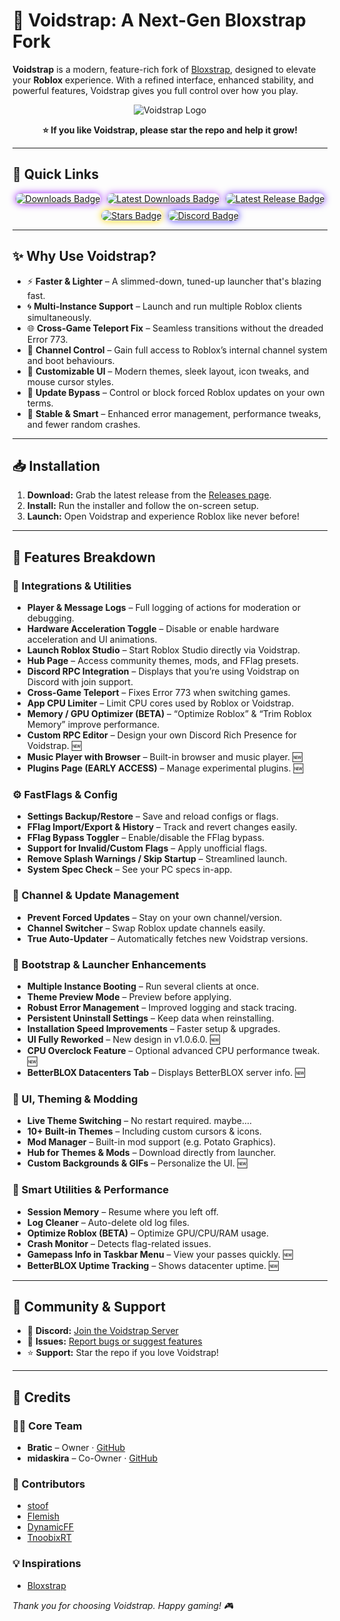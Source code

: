 # 🌌 Voidstrap: A Next-Gen Bloxstrap Fork

**Voidstrap** is a modern, feature-rich fork of [Bloxstrap](https://github.com/bloxstraplabs/bloxstrap), designed to elevate your **Roblox** experience. With a refined interface, enhanced stability, and powerful features, Voidstrap gives you full control over how you play.

<p align="center">
  <img src="https://github.com/voidstrap/Voidstrap/blob/main/Images/Voidstrap.png" alt="Voidstrap Logo">
</p>

<p align="center"><strong>⭐ If you like Voidstrap, please star the repo and help it grow!</strong></p>

---

## 🚀 Quick Links

<p align="center" style="
  display: flex;
  flex-wrap: wrap;
  justify-content: center;
  gap: 10px;
">
  <a href="https://github.com/voidstrap/Voidstrap/releases" target="_blank">
    <img src="https://img.shields.io/github/downloads/voidstrap/Voidstrap/total?style=for-the-badge&color=981bfe&label=Downloads"
         alt="Downloads Badge"
         style="border-radius: 12px; box-shadow: 0 0 12px #981bfe;">
  </a>
   <a href="https://github.com/voidstrap/Voidstrap/releases/latest" target="_blank">
    <img src="https://img.shields.io/github/downloads/voidstrap/Voidstrap/latest/total?style=for-the-badge&color=ba55ff&label=Downloads%20(Latest)"
         alt="Latest Downloads Badge"
         style="border-radius: 12px; box-shadow: 0 0 12px #ba55ff;">
  </a>
  <a href="https://github.com/voidstrap/Voidstrap/releases/latest" target="_blank">
    <img src="https://img.shields.io/github/v/release/voidstrap/Voidstrap?style=for-the-badge&color=7a39fb&label=Latest%20Release"
         alt="Latest Release Badge"
         style="border-radius: 12px; box-shadow: 0 0 12px #7a39fb;">
  </a>
  <a href="https://github.com/voidstrap/Voidstrap/stargazers" target="_blank">
    <img src="https://img.shields.io/github/stars/voidstrap/Voidstrap?style=for-the-badge&color=FFD700&label=Stars"
         alt="Stars Badge"
         style="border-radius: 12px; box-shadow: 0 0 12px #FFD700;">
  </a>
<a href="https://discord.gg/rY9F7XZCaX" target="_blank" rel="noopener noreferrer" aria-label="Join our Discord server">
  <img
    src="https://img.shields.io/discord/1430730259115937854?style=for-the-badge&logo=discord&logoColor=white&label=Discord&color=4d3dff"
    alt="Discord Badge"
    style="border-radius: 12px; box-shadow: 0 0 12px #4d3dff;"
  >
</a>

</p>

---

## ✨ Why Use Voidstrap?

- ⚡ **Faster & Lighter** – A slimmed-down, tuned-up launcher that's blazing fast.  
- 🌀 **Multi-Instance Support** – Launch and run multiple Roblox clients simultaneously.  
- 🌐 **Cross-Game Teleport Fix** – Seamless transitions without the dreaded Error 773.  
- 🔧 **Channel Control** – Gain full access to Roblox’s internal channel system and boot behaviours.  
- 🎨 **Customizable UI** – Modern themes, sleek layout, icon tweaks, and mouse cursor styles.  
- 🚫 **Update Bypass** – Control or block forced Roblox updates on your own terms.  
- 🧠 **Stable & Smart** – Enhanced error management, performance tweaks, and fewer random crashes.  

---

## 📥 Installation

1. **Download:** Grab the latest release from the [Releases page](https://github.com/voidstrap/Voidstrap/releases).  
2. **Install:** Run the installer and follow the on-screen setup.  
3. **Launch:** Open Voidstrap and experience Roblox like never before!

---

## 🧩 Features Breakdown

### 🔄 Integrations & Utilities  
- **Player & Message Logs** – Full logging of actions for moderation or debugging.  
- **Hardware Acceleration Toggle** – Disable or enable hardware acceleration and UI animations.  
- **Launch Roblox Studio** – Start Roblox Studio directly via Voidstrap.  
- **Hub Page** – Access community themes, mods, and FFlag presets.  
- **Discord RPC Integration** – Displays that you’re using Voidstrap on Discord with join support.  
- **Cross-Game Teleport** – Fixes Error 773 when switching games.  
- **App CPU Limiter** – Limit CPU cores used by Roblox or Voidstrap.  
- **Memory / GPU Optimizer (BETA)** – “Optimize Roblox” & “Trim Roblox Memory” improve performance.  
- **Custom RPC Editor** – Design your own Discord Rich Presence for Voidstrap. 🆕  
- **Music Player with Browser** – Built-in browser and music player. 🆕  
- **Plugins Page (EARLY ACCESS)** – Manage experimental plugins. 🆕  

### ⚙️ FastFlags & Config  
- **Settings Backup/Restore** – Save and reload configs or flags.  
- **FFlag Import/Export & History** – Track and revert changes easily.  
- **FFlag Bypass Toggler** – Enable/disable the FFlag bypass.  
- **Support for Invalid/Custom Flags** – Apply unofficial flags.  
- **Remove Splash Warnings / Skip Startup** – Streamlined launch.  
- **System Spec Check** – See your PC specs in-app.  

### 📡 Channel & Update Management  
- **Prevent Forced Updates** – Stay on your own channel/version.  
- **Channel Switcher** – Swap Roblox update channels easily.  
- **True Auto-Updater** – Automatically fetches new Voidstrap versions.  

### 🚀 Bootstrap & Launcher Enhancements  
- **Multiple Instance Booting** – Run several clients at once.  
- **Theme Preview Mode** – Preview before applying.  
- **Robust Error Management** – Improved logging and stack tracing.  
- **Persistent Uninstall Settings** – Keep data when reinstalling.  
- **Installation Speed Improvements** – Faster setup & upgrades.  
- **UI Fully Reworked** – New design in v1.0.6.0. 🆕  
- **CPU Overclock Feature** – Optional advanced CPU performance tweak. 🆕  
- **BetterBLOX Datacenters Tab** – Displays BetterBLOX server info. 🆕  

### 🎨 UI, Theming & Modding  
- **Live Theme Switching** – No restart required.  maybe....
- **10+ Built-in Themes** – Including custom cursors & icons.  
- **Mod Manager** – Built-in mod support (e.g. Potato Graphics).  
- **Hub for Themes & Mods** – Download directly from launcher.  
- **Custom Backgrounds & GIFs** – Personalize the UI. 🆕  

### 🧠 Smart Utilities & Performance  
- **Session Memory** – Resume where you left off.  
- **Log Cleaner** – Auto-delete old log files.  
- **Optimize Roblox (BETA)** – Optimize GPU/CPU/RAM usage.  
- **Crash Monitor** – Detects flag-related issues.  
- **Gamepass Info in Taskbar Menu** – View your passes quickly. 🆕  
- **BetterBLOX Uptime Tracking** – Shows datacenter uptime. 🆕  

---

## 🤝 Community & Support

- 💬 **Discord:** [Join the Voidstrap Server](https://discord.gg/H87yAbEDJa)  
- 🐞 **Issues:** [Report bugs or suggest features](https://github.com/voidstrap/Voidstrap/issues)  
- ⭐ **Support:** Star the repo if you love Voidstrap!  

---

## 🙌 Credits

### 👨‍💻 Core Team  
- **Bratic** – Owner · [GitHub](https://github.com/nobadboy)  
- **midaskira** – Co-Owner · [GitHub](https://github.com/midaskira)  

### 🧪 Contributors  
- [stoof](https://github.com/stoofis)  
- [Flemish](https://github.com/LeventGameing)  
- [DynamicFF](https://github.com/DynamicFastFlag)  
- [TnoobixRT](https://github.com/TnoobixRT)  

### 💡 Inspirations  
- [Bloxstrap](https://github.com/bloxstraplabs/bloxstrap)  

*Thank you for choosing Voidstrap. Happy gaming! 🎮*
